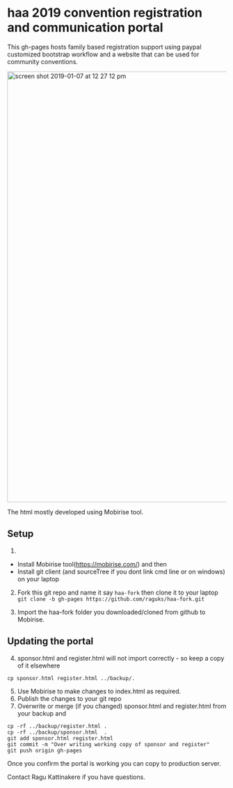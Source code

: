 # haa 2019 convention registration and communication portal
This gh-pages hosts family based registration support using paypal customized bootstrap workflow and a website that can be used for community conventions.

<img width="990" alt="screen shot 2019-01-07 at 12 27 12 pm" src="https://user-images.githubusercontent.com/680244/50786058-6e784380-1280-11e9-902e-4a18b5760ede.png">

The html mostly developed using Mobirise tool.

## Setup
1. 
  * Install Mobirise tool(https://mobirise.com/) and then
  * Install git client (and sourceTree if you dont link cmd line or on windows) on your laptop 

2. Fork this git repo and name it say ```haa-fork``` then clone it to your laptop 
```git clone -b gh-pages https://github.com/raguks/haa-fork.git```

3. Import the haa-fork folder you downloaded/cloned from github to Mobirise.

## Updating the portal
4. sponsor.html and register.html will not import correctly - so keep a copy of it elsewhere
```
cp sponsor.html register.html ../backup/.
```

5. Use Mobirise to make changes to index.html as required.
6. Publish the changes to your git repo 
7. Overwrite or merge (if you changed) sponsor.html and register.html from your backup and 

```
cp -rf ../backup/register.html .
cp -rf ../backup/sponsor.html  .
git add sponsor.html register.html 
git commit -m "Over writing working copy of sponsor and register"
git push origin gh-pages
```

Once you confirm the portal is working you can copy to production server.

Contact Ragu Kattinakere if you have questions.
